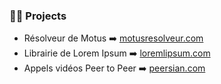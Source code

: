 ### 🏴‍☠️ Projects

- Résolveur de Motus ➡️ [motusresolveur.com](https://motusresolveur.com/)
- Librairie de Lorem Ipsum ➡️ [loremlipsum.com](https://loremlipsum.com/)
- Appels vidéos Peer to Peer ➡️ [peersian.com](https://peersian.com/)
